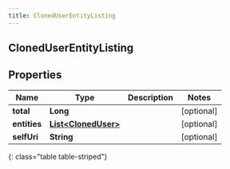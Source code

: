 ```yaml
---
title: ClonedUserEntityListing
---
```


## ClonedUserEntityListing

## Properties

| Name         | Type                                                             | Description | Notes      |
| ------------ | ---------------------------------------------------------------- | ----------- | ---------- |
| **total**    | <!----><!---->**Long**<!---->                                    |             | [optional] |
| **entities** | <!----><!---->[**List&lt;ClonedUser&gt;**](ClonedUser.md)<!----> |             | [optional] |
| **selfUri**  | <!----><!---->**String**<!---->                                  |             | [optional] |

{: class="table table-striped"}
